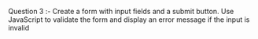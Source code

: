 Question 3  :- Create a form with input fields and a submit button. Use JavaScript to validate the form and display an error message if the input is invalid